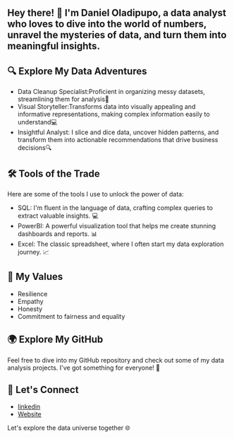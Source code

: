 ## Hey there! 👋 I'm Daniel Oladipupo, a data analyst who loves to dive into the world of numbers, unravel the mysteries of data, and turn them into meaningful insights.
## 🔍 Explore My Data Adventures
- Data Cleanup Specialist:Proficient in organizing messy datasets, streamlining them for analysis🧹
- Visual Storyteller:Transforms data into visually appealing and informative representations, making complex information easily to understand💻
- Insightful Analyst: I slice and dice data, uncover hidden patterns, and transform them into actionable recommendations that drive business decisions🔍
## 🛠️ Tools of the Trade
Here are some of the tools I use to unlock the power of data:

- SQL: I'm fluent in the language of data, crafting complex queries to extract valuable insights. 💻
- PowerBI: A powerful visualization tool that helps me create stunning dashboards and reports. 📊
- Excel: The classic spreadsheet, where I often start my data exploration journey. 📈
## 💎 My Values
- Resilience
- Empathy
- Honesty
- Commitment to fairness and equality
## 🌍 Explore My GitHub
Feel free to dive into my GitHub repository and check out some of my data analysis projects.  I've got something for everyone! 🚀
## 🤝 Let's Connect
- [linkedin](www.linkedin.com/in/oladipupo)
- [Website](bit.ly/OladipupoDan)
  
Let's explore the data universe together 🌐
<!---
DanielOladipupo/DanielOladipupo is a ✨ special ✨ repository because its `README.md` (this file) appears on your GitHub profile.
You can click the Preview link to take a look at your changes.
--->
